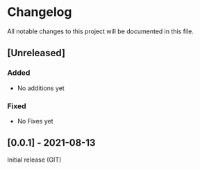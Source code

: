 # Changelog #

All notable changes to this project will be documented in this file.

## [Unreleased] ##

### Added ###

- No additions yet

### Fixed ###

- No Fixes yet

## [0.0.1] - 2021-08-13 ##
Initial release (GIT)
